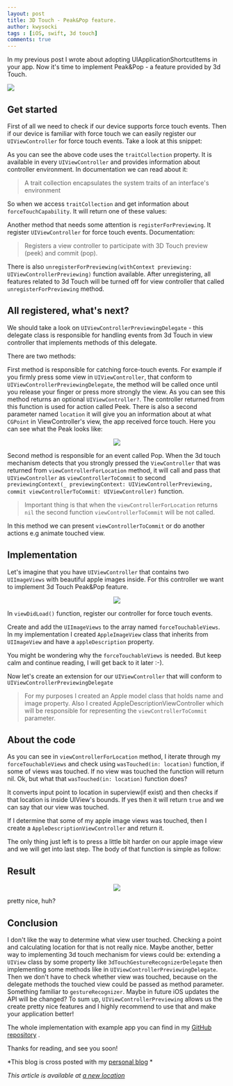 ```yaml
---
layout: post
title: 3D Touch - Peak&Pop feature.
author: kwysocki
tags : [iOS, swift, 3d touch]
comments: true
---
```


In my previous post I wrote about adopting UIApplicationShortcutItems in your app. Now it's time to implement Peak&Pop - a feature provided by 3d Touch.

![](https://raw.githubusercontent.com/k8mil/k8mil.github.io/master/assets/posts/3dTouch/pexels-photo-59672.jpeg)

## Get started

First of all we need to check if our device supports force touch events. Then if our device is familiar with force touch we can easily register our `UIViewController` for force touch events. Take a look at this snippet:

<script src="https://gist.github.com/k8mil/a08f80ddcc3f064a881650cc2dafc1eb.js"></script>

As you can see the above code uses the `traitCollection` property. It is available in every `UIViewController` and provides information about controller environment. In documentation we can read about it:

>A trait collection encapsulates the system traits of an interface's environment

So when we access `traitCollection` and get information about `forceTouchCapability`. It will return one of these values:

<script src="https://gist.github.com/k8mil/6f1cc95592658e495ef6a39b5e6df153.js"></script>

Another method that needs some attention is `registerForPreviewing`. It register `UIViewController` for force touch events. Documentation:

> Registers a view controller to participate with 3D Touch preview (peek) and commit (pop).

There is also `unregisterForPreviewing(withContext previewing: UIViewControllerPreviewing)` function available. After unregistering, all features related to 3d Touch will be turned off for view controller that called `unregisterForPreviewing` method.

## All registered, what's next?

We should take a look on `UIViewControllerPreviewingDelegate` - this delegate class is responsible for handling events from 3d Touch in view controller that implements methods of this delegate.

There are two methods:

<script src="https://gist.github.com/k8mil/aff420c55492b809990e170dedddaade.js"></script>

First method is responsible for catching force-touch events. For example if you firmly press some view in `UIViewController`, that conform to `UIViewControllerPreviewingDelegate`, the method will be called once until you release your finger or press more strongly the view. As you can see this method returns an optional `UIViewController?`. The controller returned from this function is used for action called Peek. There is also a second parameter named `location` it will give you an information about at what `CGPoint` in ViewController's view, the app received force touch. Here you can see what the Peak looks like:

<p align="center">
  <img src="https://raw.githubusercontent.com/k8mil/k8mil.github.io/master/assets/posts/3dTouch/peak.gif"/>
</p>

Second method is responsible for an event called Pop. When the 3d touch mechanism detects that you strongly pressed the `ViewController` that was returned from `viewControllerForLocation` method, it will call and pass that `UIViewController` as `viewControllerToCommit` to second
`previewingContext(_ previewingContext: UIViewControllerPreviewing, commit viewControllerToCommit: UIViewController)` function.

> Important thing is that when the `viewControllerForLocation` returns `nil` the second function `viewControllerToCommit` will be not called.

In this method we can present `viewControllerToCommit` or do another actions e.g animate touched view.

## Implementation

Let's imagine that you have `UIViewController` that contains two `UIImageViews` with beautiful apple images inside.
For this controller we want to implement 3d Touch Peak&Pop feature.

<p align="center">
  <img src="https://raw.githubusercontent.com/k8mil/k8mil.github.io/master/assets/posts/3dTouch/view_controller.png"/>
</p>

In `viewDidLoad()` function, register our controller for force touch events.

<script src="https://gist.github.com/k8mil/ab027712bcc2355293a589326d53dcbf.js"></script>

Create and add the `UIImageViews` to the array named `forceTouchableViews`. In my implementation I created `AppleImageView` class that inherits from `UIImageView` and have a `appleDescription` property.

<script src="https://gist.github.com/k8mil/fee49ab346af7b034d944ee4a1185034.js"></script>

You might be wondering why the `forceTouchableViews` is needed. But keep calm and continue reading, I will get back to it later :-).   


Now let's create an extension for our `UIViewController` that will conform to `UIViewControllerPreviewingDelegate`

<script src="https://gist.github.com/k8mil/9d61c4893dad27b18276311ccb3b0cb1.js"></script>

> For my purposes I created an Apple model class that holds name and image property. Also I created AppleDescriptionViewController which will be responsible for representing the `viewControllerToCommit` parameter.

## About the code

As you can see in `viewControllerForLocation` method, I iterate through my `forceTouchableViews` and check using `wasTouched(in: location)` function, if some of views was touched. If no view was touched the function will return nil.
Ok, but what that `wasTouched(in: location)` function does?

<script src="https://gist.github.com/k8mil/c63284cf2b098fd0906c24583a718040.js"></script>

It converts input point to location in superview(if exist) and then checks if that location is inside UIView's bounds. If yes then it will return `true` and we can say that our view was touched.

If I determine that some of my apple image views was touched, then I create a `AppleDescriptionViewController` and return it.

The only thing just left is to press a little bit harder on our apple image view and we will get into last step. The body of that function is simple as follow:

<script src="https://gist.github.com/k8mil/765e20cc3d9734e2edab387ea7b5d1a9.js"></script>

## Result


<p align="center">
  <img src="https://raw.githubusercontent.com/k8mil/k8mil.github.io/master/assets/posts/3dTouch/result.gif"/>
</p>

pretty nice, huh?

## Conclusion

I don't like the way to determine what view user touched. Checking a point and calculating location for that is not really nice. Maybe another, better way to implementing 3d touch mechanism for views could be: extending a `UIView` class by some property like `3dTouchGestureRecognizerDelegate` then implementing some methods like in `UIViewControllerPreviewingDelegate`. Then we don't have to check whether view was touched, because on the delegate methods the touched view could be passed as method parameter. Something familiar to `gestureRecognizer`. Maybe in future iOS updates the API will be changed?
To sum up, `UIViewControllerPreviewing` allows us the create pretty nice features and I highly recommend to use that and make your application better!

The whole implementation with example app you can find in my [GitHub repository](https://github.com/k8mil/3dTouchPeak-Pop) .

Thanks for reading, and see you soon!

*This blog is cross posted with my [personal blog](https://wysockikamil.com/3dtouch-peak-and-pop/) *


*This article is available at [a new location](https://brightinventions.pl/blog/3dtouch-peak-and-pop)*
